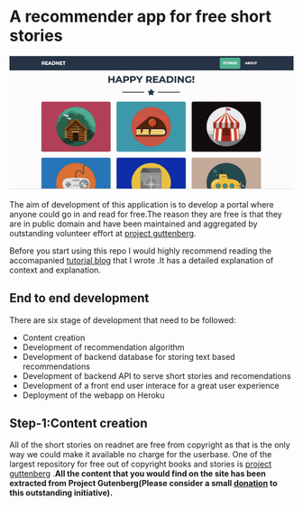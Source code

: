 # A recommender app for free short stories

![](usage_demo.gif)

The aim of development of this application is to develop a portal where anyone could go in and read for free.The reason they are free is that they are in public domain and have been maintained and aggregated by outstanding volunteer effort at [project guttenberg](https://www.gutenberg.org/).

Before you start using this repo I would highly recommend reading the accomapanied [tutorial blog](https://medium.com/analytics-vidhya/tutorial-on-development-of-an-ai-engine-for-recommending-great-short-stories-2e136b3afa27) that I wrote .It has a detailed explanation of context and explanation.

## End to end development

There are six stage of development that need to be followed:

- Content creation
- Development of recommendation algorithm
- Development of backend database for storing text based recommendations
- Development of backend API to serve short stories and recomendations
- Development of a front end user interace for a great user experience
- Deployment of the webapp on Heroku

## Step-1:Content creation

All of the short stories on readnet are free from copyright as that is the only way we could make it available no charge for the userbase. One of the largest repository for free out of copyright books and stories is [project guttenberg](https://www.gutenberg.org/) .<b>All the content that you would find on the site has been extracted from Project Gutenberg(Please consider a small [donation](https://www.gutenberg.org/wiki/Gutenberg:Project_Gutenberg_Needs_Your_Donation) to this outstanding initiative)<b>.
